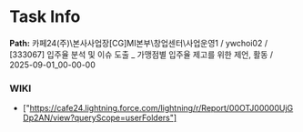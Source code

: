 # Task Info

**Path:** 카페24(주)\본사사업장\[CG]MI본부\창업센터\사업운영1 / ywchoi02 / [333067] 입주율 분석 및 이슈 도출 _ 가맹점별 입주율 제고를 위한 제언, 활동 / 2025-09-01_00-00-00

### WIKI
- ["https://cafe24.lightning.force.com/lightning/r/Report/00OTJ00000UjGDp2AN/view?queryScope=userFolders"]

